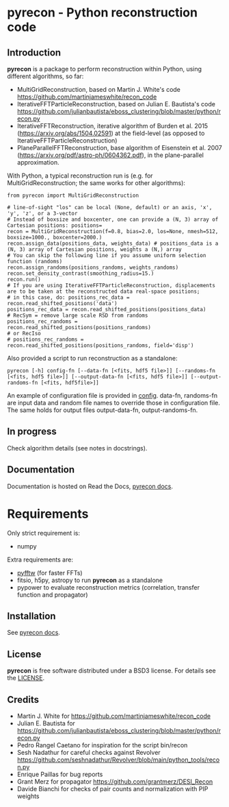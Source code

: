 # pyrecon - Python reconstruction code

## Introduction

**pyrecon** is a package to perform reconstruction within Python, using different algorithms, so far:

  - MultiGridReconstruction, based on Martin J. White's code https://github.com/martinjameswhite/recon_code
  - IterativeFFTParticleReconstruction, based on Julian E. Bautista's code https://github.com/julianbautista/eboss_clustering/blob/master/python/recon.py
  - IterativeFFTReconstruction, iterative algorithm of Burden et al. 2015 (https://arxiv.org/abs/1504.02591) at the field-level (as opposed to IterativeFFTParticleReconstruction)
  - PlaneParallelFFTReconstruction, base algorithm of Eisenstein et al. 2007 (https://arxiv.org/pdf/astro-ph/0604362.pdf), in the plane-parallel approximation.

With Python, a typical reconstruction run is (e.g. for MultiGridReconstruction; the same works for other algorithms):
```
from pyrecon import MultiGridReconstruction

# line-of-sight "los" can be local (None, default) or an axis, 'x', 'y', 'z', or a 3-vector
# Instead of boxsize and boxcenter, one can provide a (N, 3) array of Cartesian positions: positions=
recon = MultiGridReconstruction(f=0.8, bias=2.0, los=None, nmesh=512, boxsize=1000., boxcenter=2000.)
recon.assign_data(positions_data, weights_data) # positions_data is a (N, 3) array of Cartesian positions, weights a (N,) array
# You can skip the following line if you assume uniform selection function (randoms)
recon.assign_randoms(positions_randoms, weights_randoms)
recon.set_density_contrast(smoothing_radius=15.)
recon.run()
# If you are using IterativeFFTParticleReconstruction, displacements are to be taken at the reconstructed data real-space positions;
# in this case, do: positions_rec_data = recon.read_shifted_positions('data')
positions_rec_data = recon.read_shifted_positions(positions_data)
# RecSym = remove large scale RSD from randoms
positions_rec_randoms = recon.read_shifted_positions(positions_randoms)
# or RecIso
# positions_rec_randoms = recon.read_shifted_positions(positions_randoms, field='disp')
```
Also provided a script to run reconstruction as a standalone:
```
pyrecon [-h] config-fn [--data-fn [<fits, hdf5 file>]] [--randoms-fn [<fits, hdf5 file>]] [--output-data-fn [<fits, hdf5 file>]] [--output-randoms-fn [<fits, hdf5file>]]
```
An example of configuration file is provided in [config](https://github.com/cosmodesi/pyrecon/blob/main/bin/config_example.yaml).
data-fn, randoms-fn are input data and random file names to override those in configuration file.
The same holds for output files output-data-fn, output-randoms-fn.

## In progress

Check algorithm details (see notes in docstrings).

## Documentation

Documentation is hosted on Read the Docs, [pyrecon docs](https://pyrecon.readthedocs.io/).

# Requirements

Only strict requirement is:

  - numpy

Extra requirements are:

  - [pyfftw](https://github.com/pyFFTW/pyFFTW) (for faster FFTs)
  - fitsio, h5py, astropy to run **pyrecon** as a standalone
  - pypower to evaluate reconstruction metrics (correlation, transfer function and propagator)

## Installation

See [pyrecon docs](https://pyrecon.readthedocs.io/en/latest/user/building.html).

## License

**pyrecon** is free software distributed under a BSD3 license. For details see the [LICENSE](https://github.com/cosmodesi/pyrecon/blob/main/LICENSE).

## Credits

- Martin J. White for https://github.com/martinjameswhite/recon_code
- Julian E. Bautista for https://github.com/julianbautista/eboss_clustering/blob/master/python/recon.py
- Pedro Rangel Caetano for inspiration for the script bin/recon
- Sesh Nadathur for careful checks against Revolver https://github.com/seshnadathur/Revolver/blob/main/python_tools/recon.py
- Enrique Paillas for bug reports
- Grant Merz for propagator https://github.com/grantmerz/DESI_Recon
- Davide Bianchi for checks of pair counts and normalization with PIP weights
